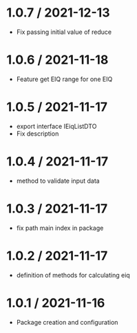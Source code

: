 1.0.7 / 2021-12-13
==================
* Fix passing initial value of reduce

1.0.6 / 2021-11-18
==================
* Feature get EIQ range for one EIQ

1.0.5 / 2021-11-17
==================
* export interface IEiqListDTO
* Fix description

1.0.4 / 2021-11-17
==================
* method to validate input data

1.0.3 / 2021-11-17
==================
* fix path main index in package

1.0.2 / 2021-11-17
==================
* definition of methods for calculating eiq

1.0.1 / 2021-11-16
==================
* Package creation and configuration

